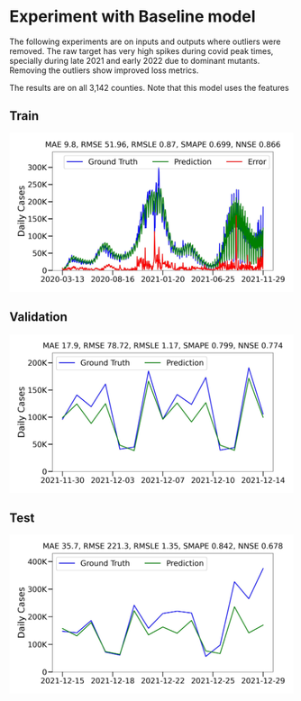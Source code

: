# Experiment with Baseline model

The following experiments are on inputs and outputs where outliers were removed. The raw target has very high spikes during covid peak times, specially during late 2021 and early 2022 due to dominant mutants. Removing the outliers show improved loss metrics.

The results are on all 3,142 counties. Note that this model uses the features 

## Train

![daily-cases](/original-TFT-pytorch/results/TFT_baseline/figures/Summed_plot_Cases_Train_error.jpg)

## Validation

![daily-cases](/original-TFT-pytorch/results/TFT_baseline/figures/Summed_plot_Cases_Validation.jpg)

## Test

![daily-cases](/original-TFT-pytorch/results/TFT_baseline/figures/Summed_plot_Cases_Test.jpg)
